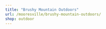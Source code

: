 ```yaml
---
title: "Brushy Mountain Outdoors"
url: /mooresville/brushy-mountain-outdoors/
shop: outdoor
---
```

